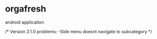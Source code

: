 # orgafresh
android application

/*
Version 2.1.0 problems:
-Side menu doesnt navigate to subcategory
*/
